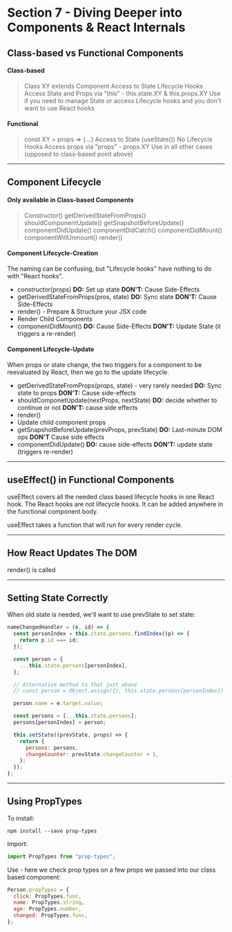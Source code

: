 # Section 7 - Diving Deeper into Components & React Internals

## Class-based vs Functional Components

#### Class-based

> Class XY extends Component
> Access to State
> Lifecycle Hooks
> Access State and Props via "this" - this.state.XY & this.props.XY
> Use if you need to manage State or access Lifecycle hooks and you don't want to use React hooks

#### Functional

> const XY = props => {...}
> Access to State (useState())
> No Lifecycle Hooks
> Access props via "props" - props.XY
> Use in all other cases (opposed to class-based point above)

---

## Component Lifecycle

#### Only available in Class-based Components

> Constructor()
> getDerivedStateFromProps()
> shouldComponentUpdate()
> getSnapshotBeforeUpdate()
> componentDidUpdate()
> componentDidCatch()
> componentDidMount()
> componentWillUnmount()
> render()

#### Component Lifecycle-Creation

The naming can be confusing, but "Lifecycle hooks" have nothing to do with "React hooks".

- constructor(props)
  **DO:** Set up state
  **DON'T:** Cause Side-Effects
- getDerivedStateFromProps(pros, state)
  **DO:** Sync state
  **DON'T:** Cause Side-Effects
- render() - Prepare & Structure your JSX code
- Render Child Components
- componentDidMount()
  **DO:** Cause Side-Effects
  **DON'T:** Update State (it triggers a re-render)

#### Component Lifecycle-Update

When props or state change, the two triggers for a component to be reevaluated by React, then we go to the update lifecycle.

- getDerivedStateFromProps(props, state) - very rarely needed
  **DO:** Sync state to props
  **DON'T:** Cause side-effects
- shouldComponetUpdate(nextProps, nextState)
  **DO:** decide whether to continue or not
  **DON'T:** cause side effects
- render()
- Update child component props
- getSnapshotBeforeUpdate(prevProps, prevState)
  **DO:** Last-minute DOM ops
  **DON'T** Cause side effects
- componentDidUpdate()
  **DO:** cause side-effects
  **DON'T:** update state (triggers re-render)

---

## useEffect() in Functional Components

useEffect covers all the needed class based lifecycle hooks in one React hook. The React hooks are not lifecycle hooks. It can be added anywhere in the functional component body.

useEffect takes a function that will run for every render cycle.

---

## How React Updates The DOM

render() is called

---

## Setting State Correctly

When old state is needed, we'll want to use prevState to set state:

```javascript
nameChangedHandler = (e, id) => {
  const personIndex = this.state.persons.findIndex((p) => {
    return p.id === id;
  });

  const person = {
    ...this.state.persons[personIndex],
  };

  // Alternative method to that just above
  // const person = Object.assign({}, this.state.persons[personIndex])

  person.name = e.target.value;

  const persons = [...this.state.persons];
  persons[personIndex] = person;

  this.setState((prevState, props) => {
    return {
      persons: persons,
      changeCounter: prevState.changeCounter + 1,
    };
  });
};
```

---

## Using PropTypes

To install:

```console
npm install --save prop-types
```

Import:

```javascript
import PropTypes from "prop-types";
```

Use - here we check prop types on a few props we passed into our class based component:

```javascript
Person.propTypes = {
  click: PropTypes.func,
  name: PropTypes.string,
  age: PropTypes.number,
  changed: PropTypes.func,
};
```
